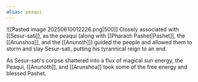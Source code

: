 ```yaml
---
alias: peaqui
---
```

![[Pasted image 20250610012226.png|500]]
Closely associated with [[Sesur-sati]], as the peaqui (along with [[Pharaoh Pashet|Pashet]], the [[Arunshoa]], and the [[Anunoth]]) guided the people and allowed them to storm and slay Sesur-sati, putting his tyrannical reign to an end.  

As Sesur-sati's corpse shattered into a flux of magical sun energy, the Peaqui, [[Anunoth]], and [[Arunshoa]] took some of the free energy and blessed Pashet.